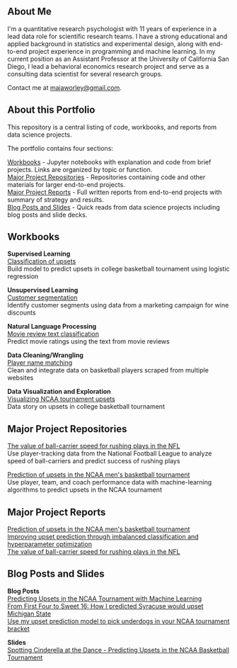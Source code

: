 ## About Me
I'm a quantitative research psychologist with 11 years of experience in a lead data role for scientific research teams. I have a strong educational and applied background in statistics and experimental design, along with end-to-end project experience in programming and machine learning. In my current position as an Assistant Professor at the University of California San Diego, I lead a behavioral economics research project and serve as a consulting data scientist for several research groups.

Contact me at majaworley@gmail.com.

## About this Portfolio
This repository is a central listing of code, workbooks, and reports from data science projects.

The portfolio contains four sections:

[Workbooks](#workbooks) - Jupyter notebooks with explanation and code from brief projects. Links are organized by topic or function.  
[Major Project Repositories](#major-project-repositories) - Repositories containing code and other materials for larger end-to-end projects.  
[Major Project Reports](#major-project-reports) - Full written reports from end-to-end projects with summary of strategy and results.  
[Blog Posts and Slides](#blog-posts-and-slides) - Quick reads from data science projects including blog posts and slide decks.

## Workbooks
**Supervised Learning**  
[Classification of upsets](notebooks/classifying_upsets.ipynb)  
Build model to predict upsets in college basketball tournament using logistic regression

**Unsupervised Learning**  
[Customer segmentation](notebooks/customer_clustering.ipynb)  
Identify customer segments using data from a marketing campaign for wine discounts

**Natural Language Processing**  
[Movie review text classification](notebooks/review_classification.ipynb)  
Predict movie ratings using the text from movie reviews  

**Data Cleaning/Wrangling**  
[Player name matching](notebooks/player_matching.ipynb)  
Clean and integrate data on basketball players scraped from multiple websites

**Data Visualization and Exploration**  
[Visualizing NCAA tournament upsets](notebooks/upset_visualization.ipynb)  
Data story on upsets in college basketball tournament

## Major Project Repositories
[The value of ball-carrier speed for rushing plays in the NFL](https://github.com/mworles/nfl_tracking)  
Use player-tracking data from the National Football League to analyze speed of ball-carriers and predict success of rushing plays

[Prediction of upsets in the NCAA men's basketball tournament](https://github.com/mworles/bracket_vision)  
Use player, team, and coach performance data with machine-learning algorithms to predict upsets in the NCAA tournament

## Major Project Reports
[Prediction of upsets in the NCAA men's basketball tournament](reports/upset_prediction_1_report.pdf)  
[Improving upset prediction through imbalanced classification and hyperparameter optimization](reports/upset_prediction_2_report.pdf)  
[The value of ball-carrier speed for rushing plays in the NFL](reports/nfl_tracking_1.pdf)  

## Blog Posts and Slides
**Blog Posts**  
[Predicting Upsets in the NCAA Tournament with Machine Learning](https://towardsdatascience.com/predicting-upsets-in-the-ncaa-tournament-with-machine-learning-816fecf41f01?source=friends_link&sk=b3590066d81db17f861ddc76da358e13)  
[From First Four to Sweet 16: How I predicted Syracuse would upset Michigan State](https://towardsdatascience.com/from-first-four-to-sweet-16-how-i-predicted-syracuse-would-upset-michigan-state-32fc95c96fa4?source=friends_link&sk=5c8890c53c838a154288c52183af0ae3)  
[Use my upset prediction model to pick underdogs in your NCAA tournament bracket](https://towardsdatascience.com/use-my-upset-prediction-model-to-pick-underdogs-in-your-ncaa-tournament-bracket-87c4aa3935f5?source=friends_link&sk=aa4bbb08d41a35ca6e40d984945b646f)  

**Slides**  
[Spotting Cinderella at the Dance - Predicting Upsets in the NCAA Basketball Tournament](posts/upsets_deck.pdf)  
